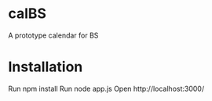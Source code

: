 calBS
=====

A prototype calendar for BS


Installation
============

Run npm install
Run node app.js
Open http://localhost:3000/
